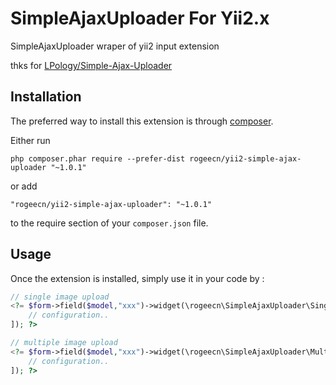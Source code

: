 SimpleAjaxUploader For Yii2.x
=============================
SimpleAjaxUploader wraper of yii2 input extension

thks for [LPology/Simple-Ajax-Uploader](https://github.com/LPology/Simple-Ajax-Uploader)

Installation
------------

The preferred way to install this extension is through [composer](http://getcomposer.org/download/).

Either run

```
php composer.phar require --prefer-dist rogeecn/yii2-simple-ajax-uploader "~1.0.1"
```

or add

```
"rogeecn/yii2-simple-ajax-uploader": "~1.0.1"
```

to the require section of your `composer.json` file.


Usage
-----

Once the extension is installed, simply use it in your code by  :

```php
// single image upload
<?= $form->field($model,"xxx")->widget(\rogeecn\SimpleAjaxUploader\SingleImage::className(),[
    // configuration..
]); ?>

// multiple image upload
<?= $form->field($model,"xxx")->widget(\rogeecn\SimpleAjaxUploader\MultipleImage::className(),[
    // configuration..
]); ?>
```